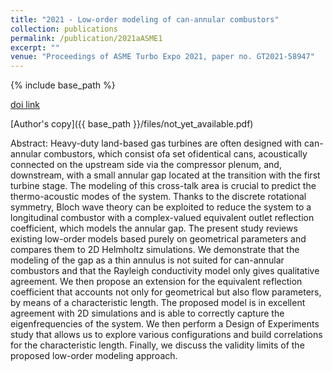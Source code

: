 ```yaml
---
title: "2021 - Low-order modeling of can-annular combustors"
collection: publications
permalink: /publication/2021aASME1
excerpt: ""
venue: "Proceedings of ASME Turbo Expo 2021, paper no. GT2021-58947"
---
```

{% include base_path %}

[doi link](https://doi.org/not_yet_available)

[Author's copy]({{ base_path }}/files/not_yet_available.pdf)

Abstract: Heavy-duty land-based gas turbines are often designed with
can-annular combustors, which consist ofa set ofidentical cans, acoustically connected on the upstream side via the compressor plenum, and, downstream, with a small annular gap located at the transition with the first turbine stage. The modeling of this cross-talk area is crucial to predict the thermo-acoustic modes of the system. Thanks to the discrete rotational symmetry, Bloch wave theory can be exploited to reduce the system to a longitudinal combustor with a complex-valued equivalent outlet reflection coefficient, which models the annular gap. The present study reviews existing low-order models based purely on geometrical parameters and compares them to 2D Helmholtz simulations. We demonstrate that the modeling of the gap as a thin annulus is not suited for can-annular combustors and that the Rayleigh conductivity model only gives qualitative agreement. We then propose an extension for the equivalent reflection coefficient that accounts not only for geometrical but also flow parameters, by means of a characteristic length. The proposed model is in excellent agreement with 2D simulations and is able to correctly capture the eigenfrequencies of the system. We then perform a Design of Experiments study that allows us to explore various configurations and build correlations for the characteristic length. Finally, we discuss the validity limits of the proposed low-order modeling approach.
